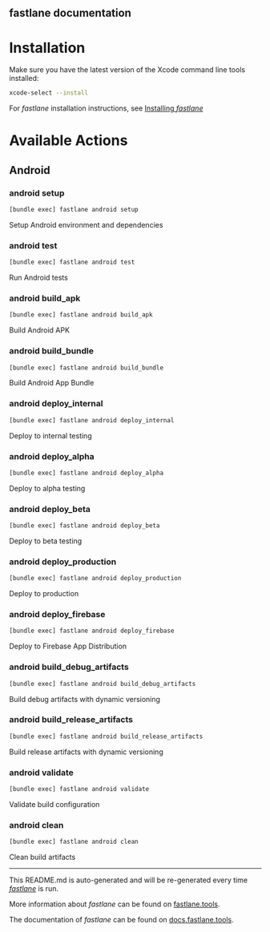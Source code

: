 fastlane documentation
----

# Installation

Make sure you have the latest version of the Xcode command line tools installed:

```sh
xcode-select --install
```

For _fastlane_ installation instructions, see [Installing _fastlane_](https://docs.fastlane.tools/#installing-fastlane)

# Available Actions

## Android

### android setup

```sh
[bundle exec] fastlane android setup
```

Setup Android environment and dependencies

### android test

```sh
[bundle exec] fastlane android test
```

Run Android tests

### android build_apk

```sh
[bundle exec] fastlane android build_apk
```

Build Android APK

### android build_bundle

```sh
[bundle exec] fastlane android build_bundle
```

Build Android App Bundle

### android deploy_internal

```sh
[bundle exec] fastlane android deploy_internal
```

Deploy to internal testing

### android deploy_alpha

```sh
[bundle exec] fastlane android deploy_alpha
```

Deploy to alpha testing

### android deploy_beta

```sh
[bundle exec] fastlane android deploy_beta
```

Deploy to beta testing

### android deploy_production

```sh
[bundle exec] fastlane android deploy_production
```

Deploy to production

### android deploy_firebase

```sh
[bundle exec] fastlane android deploy_firebase
```

Deploy to Firebase App Distribution

### android build_debug_artifacts

```sh
[bundle exec] fastlane android build_debug_artifacts
```

Build debug artifacts with dynamic versioning

### android build_release_artifacts

```sh
[bundle exec] fastlane android build_release_artifacts
```

Build release artifacts with dynamic versioning

### android validate

```sh
[bundle exec] fastlane android validate
```

Validate build configuration

### android clean

```sh
[bundle exec] fastlane android clean
```

Clean build artifacts

----

This README.md is auto-generated and will be re-generated every time [_fastlane_](https://fastlane.tools) is run.

More information about _fastlane_ can be found on [fastlane.tools](https://fastlane.tools).

The documentation of _fastlane_ can be found on [docs.fastlane.tools](https://docs.fastlane.tools).
